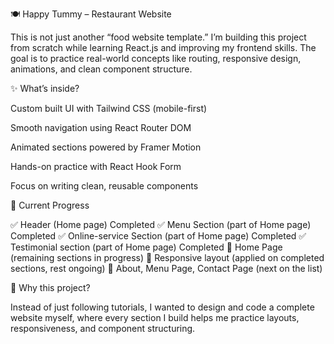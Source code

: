 🍽️ Happy Tummy – Restaurant Website

This is not just another “food website template.”
I’m building this project from scratch while learning React.js and improving my frontend skills. The goal is to practice real-world concepts like routing, responsive design, animations, and clean component structure.

✨ What’s inside?

Custom built UI with Tailwind CSS (mobile-first)

Smooth navigation using React Router DOM

Animated sections powered by Framer Motion

Hands-on practice with React Hook Form

Focus on writing clean, reusable components

📌 Current Progress

✅ Header (Home page) Completed
✅ Menu Section (part of Home page) Completed
✅ Online-service Section (part of Home page) Completed
✅ Testimonial section (part of Home page) Completed
🚧 Home Page (remaining sections in progress)
🚧 Responsive layout (applied on completed sections, rest ongoing)
🚧 About, Menu Page, Contact Page (next on the list)

🎯 Why this project?

Instead of just following tutorials, I wanted to design and code a complete website myself, where every section I build helps me practice layouts, responsiveness, and component structuring.
